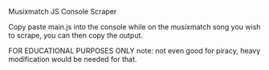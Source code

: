 Musixmatch JS Console Scraper

Copy paste main.js into the console while on the musixmatch song you wish to scrape, you can then copy the output.

FOR EDUCATIONAL PURPOSES ONLY
note:
not even good for piracy, heavy modification would be needed for that.
